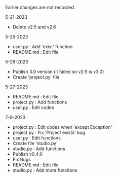 Earlier changes are not recorded.

5-21-2023<br>
  * Delete v2.5 and v2.6 <br>
  
5-25-2023<br>
  * user.py : Add 'exist' function<br>
  * README.md : Edit file<br>

5-26-2023<br>
  * Publish 3.0 version (it failed so v2.9 is v3.0)
  * Create 'project.py' file

5-27-2023<br>
  * README.md : Edit file<br>
  * project.py : Add functions
  * user.py : Edit codes

7-9-2023<br>
  * project.py : Edit codes when 'except Exception'
  * project.py : Fix 'Project exists' bug
  * user.py : Edit functions
  * Create file 'studio.py'
  * studio.py : Add functions
  * Publish v0.4.0
  * Fix Bugs
  * README.md : Edit file
  * studio.py : Add more functions
